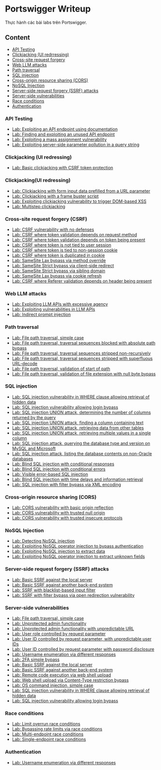 # Portswigger Writeup

Thực hành các bài labs trên Portswigger.

## Content

- [API Testing](https://github.com/DucThinh47/PortSwigger/tree/main#api-testing)
- [Clickjacking (UI redrressing)](https://github.com/DucThinh47/PortSwigger/tree/main?tab=readme-ov-file#clickjackingui-redressing)
- [Cross-site request forgery](https://github.com/DucThinh47/PortSwigger/tree/main?tab=readme-ov-file#cross-site-request-forgery-csrf)
- [Web LLM attacks](https://github.com/DucThinh47/PortSwigger/tree/main?tab=readme-ov-file#web-llm-attacks)
- [Path traversal](https://github.com/DucThinh47/PortSwigger/tree/main#path-traversal)
- [SQL injection](https://github.com/DucThinh47/PortSwigger#sql-injection)
- [Cross-origin resource sharing (CORS)](https://github.com/DucThinh47/PortSwigger#cross-origin-resource-sharing-cors)
- [NoSQL Injection](https://github.com/DucThinh47/PortSwigger/tree/main#nosql-injection)
- [Server-side request forgery (SSRF) attacks](https://github.com/DucThinh47/PortSwigger#server-side-request-forgery-ssrf-attacks)
- [Server-side vulnerabilities](https://github.com/DucThinh47/PortSwigger/tree/main#server-side-vulnerabilities)
- [Race conditions](https://github.com/DucThinh47/PortSwigger/tree/main#race-conditions)
- [Authentication](https://github.com/DucThinh47/PortSwigger/tree/main#authentication)

### API Testing

- [Lab: Exploiting an API endpoint using documentation](https://github.com/DucThinh47/PortSwigger/blob/main/API_testing/API_documentation.md#lab-exploiting-an-api-endpoint-using-documentation)
- [Lab: Finding and exploiting an unused API endpoint](https://github.com/DucThinh47/PortSwigger/blob/main/API_testing/Identifying_API_endpoints.md#lab-finding-and-exploiting-an-unused-api-endpoint)
- [Lab: Exploiting a mass assignment vulnerability](https://github.com/DucThinh47/PortSwigger/blob/main/API_testing/Mass_assignment_vulnerabilities.md#lab-exploiting-a-mass-assignment-vulnerability)
- [Lab: Exploiting server-side parameter pollution in a query string](https://github.com/DucThinh47/PortSwigger/blob/main/API_testing/Testing_for_server-side_parameter_pollution_in_the_query_string.md#lab-exploiting-server-side-parameter-pollution-in-a-query-string)

### Clickjacking (UI redressing)

- [Lab: Basic clickjacking with CSRF token protection](https://github.com/DucThinh47/PortSwigger/blob/main/Clickjacking(UI_redressing)/How_to_construct_a_basic_clickjacking_attack.md#lab-basic-clickjacking-with-csrf-token-protection)

### Clickjacking(UI redressing)

- [Lab: Clickjacking with form input data prefilled from a URL parameter](https://github.com/DucThinh47/PortSwigger/blob/main/Clickjacking(UI_redressing)/Clickjacking_with_prefilled_form_input.md#lab-clickjacking-with-form-input-data-prefilled-from-a-url-parameter)
- [Lab: Clickjacking with a frame buster script](https://github.com/DucThinh47/PortSwigger/blob/main/Clickjacking(UI_redressing)/Frame_busting_scripts.md#lab-clickjacking-with-a-frame-buster-script)
- [Lab: Exploiting clickjacking vulnerability to trigger DOM-based XSS](https://github.com/DucThinh47/PortSwigger/blob/main/Clickjacking(UI_redressing)/Combining_clickjacking_with_a_DOM_XSS_attack.md#lab-exploiting-clickjacking-vulnerability-to-trigger-dom-based-xss)
- [Lab: Multistep clickjacking](https://github.com/DucThinh47/PortSwigger/blob/main/Clickjacking(UI_redressing)/Multistep_clickjacking.md#lab-multistep-clickjacking)

### Cross-site request forgery (CSRF)

- [Lab: CSRF vulnerability with no defenses](https://github.com/DucThinh47/PortSwigger/blob/main/Cross-site_request_forgery_(CSRF)/How_to_construct_a_CSRF_attack.md#lab-csrf-vulnerability-with-no-defenses)
- [Lab: CSRF where token validation depends on request method](https://github.com/DucThinh47/PortSwigger/blob/main/Cross-site_request_forgery_(CSRF)/Common_flaws_in_CSRF_token_validation.md#lab-csrf-where-token-validation-depends-on-request-method)
- [Lab: CSRF where token validation depends on token being present](https://github.com/DucThinh47/PortSwigger/blob/main/Cross-site_request_forgery_(CSRF)/Common_flaws_in_CSRF_token_validation.md#lab-csrf-where-token-validation-depends-on-token-being-present)
- [Lab: CSRF where token is not tied to user session](https://github.com/DucThinh47/PortSwigger/blob/main/Cross-site_request_forgery_(CSRF)/Common_flaws_in_CSRF_token_validation.md#lab-csrf-where-token-is-not-tied-to-user-session)
- [Lab: CSRF where token is tied to non-session cookie](https://github.com/DucThinh47/PortSwigger/blob/main/Cross-site_request_forgery_(CSRF)/Common_flaws_in_CSRF_token_validation.md#lab-csrf-where-token-is-tied-to-non-session-cookie)
- [Lab: CSRF where token is duplicated in cookie](https://github.com/DucThinh47/PortSwigger/blob/main/Cross-site_request_forgery_(CSRF)/Common_flaws_in_CSRF_token_validation.md#lab-csrf-where-token-is-duplicated-in-cookie)
- [Lab: SameSite Lax bypass via method override](https://github.com/DucThinh47/PortSwigger/blob/main/Cross-site_request_forgery_(CSRF)/Bypassing_SameSite_Lax_restrictions_using_GET_requests.md#lab-samesite-lax-bypass-via-method-override)
- [Lab: SameSite Strict bypass via client-side redirect](https://github.com/DucThinh47/PortSwigger/blob/main/Cross-site_request_forgery_(CSRF)/Bypassing_SameSite_restrictions_using_on-site_gadgets.md#lab-samesite-strict-bypass-via-client-side-redirect)
- [Lab: SameSite Strict bypass via sibling domain](https://github.com/DucThinh47/PortSwigger/blob/main/Cross-site_request_forgery_(CSRF)/Bypassing_SameSite_restrictions_via_vulnerable_sibling_domains.md#lab-samesite-strict-bypass-via-sibling-domain)
- [Lab: SameSite Lax bypass via cookie refresh](https://github.com/DucThinh47/PortSwigger/blob/main/Cross-site_request_forgery_(CSRF)/Bypassing_SameSite_Lax_restrictions_with_newly_issued_cookies.md#lab-samesite-lax-bypass-via-cookie-refresh)
- [Lab: CSRF where Referer validation depends on header being present](https://github.com/DucThinh47/PortSwigger/blob/main/Cross-site_request_forgery_(CSRF)/Validation_of_Referer_can_be_circumvented.md#lab-csrf-with-broken-referer-validation)

### Web LLM attacks

- [Lab: Exploiting LLM APIs with excessive agency](https://github.com/DucThinh47/PortSwigger/blob/main/Web_LLM_attacks/Exploiting_LLM_APIs_functions_and_plugins.md#lab-exploiting-llm-apis-with-excessive-agency)
- [Lab: Exploiting vulnerabilities in LLM APIs](https://github.com/DucThinh47/PortSwigger/blob/main/Web_LLM_attacks/Exploiting_LLM_APIs_functions_and_plugins.md#lab-exploiting-vulnerabilities-in-llm-apis)
- [Lab: Indirect prompt injection](https://github.com/DucThinh47/PortSwigger/blob/main/Web_LLM_attacks/Indirect_prompt_injection.md#lab-indirect-prompt-injection)

### Path traversal 

- [Lab: File path traversal, simple case](https://github.com/DucThinh47/PortSwigger/blob/main/Path-Traversal/Reading_arbitrary_files_via_path_traversal.md#lab-file-path-traversal-simple-case)
- [Lab: File path traversal, traversal sequences blocked with absolute path bypass](https://github.com/DucThinh47/PortSwigger/blob/main/Path-Traversal/Common_obstacles_to_exploiting_path_traversal_vulnerabilities.md#lab-file-path-traversal-traversal-sequences-blocked-with-absolute-path-bypass)
- [Lab: File path traversal, traversal sequences stripped non-recursively](https://github.com/DucThinh47/PortSwigger/blob/main/Path-Traversal/Common_obstacles_to_exploiting_path_traversal_vulnerabilities.md#lab-file-path-traversal-traversal-sequences-stripped-non-recursively)
- [Lab: File path traversal, traversal sequences stripped with superfluous URL-decode](https://github.com/DucThinh47/PortSwigger/blob/main/Path-Traversal/Common_obstacles_to_exploiting_path_traversal_vulnerabilities.md#lab-file-path-traversal-traversal-sequences-stripped-with-superfluous-url-decode)
- [Lab: File path traversal, validation of start of path](https://github.com/DucThinh47/PortSwigger/blob/main/Path-Traversal/Common_obstacles_to_exploiting_path_traversal_vulnerabilities.md#lab-file-path-traversal-validation-of-start-of-path)
- [Lab: File path traversal, validation of file extension with null byte bypass](https://github.com/DucThinh47/PortSwigger/blob/main/Path-Traversal/Common_obstacles_to_exploiting_path_traversal_vulnerabilities.md#lab-file-path-traversal-validation-of-file-extension-with-null-byte-bypass)

### SQL injection

- [Lab: SQL injection vulnerability in WHERE clause allowing retrieval of hidden data](https://github.com/DucThinh47/PortSwigger/blob/main/SQL-injection/Retrieving_hidden_data.md#lab-sql-injection-vulnerability-in-where-clause-allowing-retrieval-of-hidden-data)
- [Lab: SQL injection vulnerability allowing login bypass](https://github.com/DucThinh47/PortSwigger/blob/main/SQL-injection/Subverting_application_logic.md#lab-sql-injection-vulnerability-allowing-login-bypass)
- [Lab: SQL injection UNION attack, determining the number of columns returned by the query](https://github.com/DucThinh47/PortSwigger/blob/main/SQL-injection/Determining_the_number_of_columns_required.md#lab-sql-injection-union-attack-determining-the-number-of-columns-returned-by-the-query)
- [Lab: SQL injection UNION attack, finding a column containing text](https://github.com/DucThinh47/PortSwigger/blob/main/SQL-injection/Finding_columns_with_a_useful_data_type.md#lab-sql-injection-union-attack-finding-a-column-containing-text)
- [Lab: SQL injection UNION attack, retrieving data from other tables](https://github.com/DucThinh47/PortSwigger/blob/main/SQL-injection/Using_a_SQL_injection_UNION_attack_to_retrieve_interesting_data.md#lab-sql-injection-union-attack-retrieving-data-from-other-tables)
- [Lab: SQL injection UNION attack, retrieving multiple values in a single column](https://github.com/DucThinh47/PortSwigger/blob/main/SQL-injection/Retrieving_multiple_values_within_a_single_column.md#lab-sql-injection-union-attack-retrieving-multiple-values-in-a-single-column)
- [Lab: SQL injection attack, querying the database type and version on MySQL and Microsoft](https://github.com/DucThinh47/PortSwigger/blob/main/SQL-injection/Examining_the_database_in_SQL_injection_attacks.md#lab-sql-injection-attack-querying-the-database-type-and-version-on-mysql-and-microsoft)
- [Lab: SQL injection attack, listing the database contents on non-Oracle databases](https://github.com/DucThinh47/PortSwigger/blob/main/SQL-injection/Examining_the_database_in_SQL_injection_attacks.md#lab-sql-injection-attack-listing-the-database-contents-on-non-oracle-databases)
- [Lab: Blind SQL injection with conditional responses](https://github.com/DucThinh47/PortSwigger/blob/main/SQL-injection/Exploiting_blind_SQL_injection_by_triggering_conditional_responses.md#lab-blind-sql-injection-with-conditional-responses)
- [Lab: Blind SQL injection with conditional errors](https://github.com/DucThinh47/PortSwigger/blob/main/SQL-injection/Error-based_SQL_injection.md#lab-blind-sql-injection-with-conditional-errors)
- [Lab: Visible error-based SQL injection](https://github.com/DucThinh47/PortSwigger/blob/main/SQL-injection/Error-based_SQL_injection.md#lab-visible-error-based-sql-injection)
- [Lab: Blind SQL injection with time delays and information retrieval](https://github.com/DucThinh47/PortSwigger/blob/main/SQL-injection/Exploiting_blind_SQL_injection_by_triggering_time_delays.md#lab-blind-sql-injection-with-time-delays-and-information-retrieval)
- [Lab: SQL injection with filter bypass via XML encoding](https://github.com/DucThinh47/PortSwigger/blob/main/SQL-injection/SQL_injection_in_different_contexts.md#lab-sql-injection-with-filter-bypass-via-xml-encoding)

### Cross-origin resource sharing (CORS) 

- [Lab: CORS vulnerability with basic origin reflection](https://github.com/DucThinh47/PortSwigger/blob/main/Cross-origin-resource-sharing-(CORS)/Vulnerabilities_arising_from_CORS_configuration_issues.md#lab-cors-vulnerability-with-basic-origin-reflection)
- [Lab: CORS vulnerability with trusted null origin](https://github.com/DucThinh47/PortSwigger/blob/main/Cross-origin-resource-sharing-(CORS)/Vulnerabilities_arising_from_CORS_configuration_issues.md#lab-cors-vulnerability-with-trusted-null-origin)
- [Lab: CORS vulnerability with trusted insecure protocols](https://github.com/DucThinh47/PortSwigger/blob/main/Cross-origin-resource-sharing-(CORS)/Vulnerabilities_arising_from_CORS_configuration_issues.md#lab-cors-vulnerability-with-trusted-insecure-protocols)

### NoSQL Injection

- [Lab: Detecting NoSQL injection](https://github.com/DucThinh47/PortSwigger/blob/main/NoSQL-Injection/NoSQL_Injection.md#lab-detecting-nosql-injection)
- [Lab: Exploiting NoSQL operator injection to bypass authentication](https://github.com/DucThinh47/PortSwigger/blob/main/NoSQL-Injection/NoSQL_Injection.md#lab-exploiting-nosql-operator-injection-to-bypass-authentication)
- [Lab: Exploiting NoSQL injection to extract data](https://github.com/DucThinh47/PortSwigger/blob/main/NoSQL-Injection/NoSQL_Injection.md#lab-exploiting-nosql-injection-to-extract-data)
- [Lab: Exploiting NoSQL operator injection to extract unknown fields](https://github.com/DucThinh47/PortSwigger/blob/main/NoSQL-Injection/NoSQL_Injection.md#lab-exploiting-nosql-operator-injection-to-extract-unknown-fields)

### Server-side request forgery (SSRF) attacks 

- [Lab: Basic SSRF against the local server](https://github.com/DucThinh47/PortSwigger/blob/main/Server-side-request-forgery-(SSRF)-attacks/SSRF.md#lab-basic-ssrf-against-the-local-server)
- [Lab: Basic SSRF against another back-end system](https://github.com/DucThinh47/PortSwigger/blob/main/Server-side-request-forgery-(SSRF)-attacks/SSRF.md#lab-basic-ssrf-against-another-back-end-system)
- [Lab: SSRF with blacklist-based input filter](https://github.com/DucThinh47/PortSwigger/blob/main/Server-side-request-forgery-(SSRF)-attacks/SSRF.md#lab-ssrf-with-blacklist-based-input-filter)
- [Lab: SSRF with filter bypass via open redirection vulnerability](https://github.com/DucThinh47/PortSwigger/blob/main/Server-side-request-forgery-(SSRF)-attacks/SSRF.md#lab-ssrf-with-filter-bypass-via-open-redirection-vulnerability)

### Server-side vulnerabilities

- [Lab: File path traversal, simple case](https://github.com/DucThinh47/PortSwigger/blob/main/Server-side-vulnerabilities/Server_side_vulnerabilities.md#lab-file-path-traversal-simple-case)
- [Lab: Unprotected admin functionality](https://github.com/DucThinh47/PortSwigger/blob/main/Server-side-vulnerabilities/Server_side_vulnerabilities.md#lab-unprotected-admin-functionality)
- [Lab: Unprotected admin functionality with unpredictable URL](https://github.com/DucThinh47/PortSwigger/blob/main/Server-side-vulnerabilities/Server_side_vulnerabilities.md#lab-unprotected-admin-functionality-with-unpredictable-url)
- [Lab: User role controlled by request parameter](https://github.com/DucThinh47/PortSwigger/blob/main/Server-side-vulnerabilities/Server_side_vulnerabilities.md#lab-user-role-controlled-by-request-parameter)
- [Lab: User ID controlled by request parameter, with unpredictable user IDs](https://github.com/DucThinh47/PortSwigger/blob/main/Server-side-vulnerabilities/Server_side_vulnerabilities.md#lab-user-id-controlled-by-request-parameter-with-unpredictable-user-ids)
- [Lab: User ID controlled by request parameter with password disclosure](https://github.com/DucThinh47/PortSwigger/blob/main/Server-side-vulnerabilities/Server_side_vulnerabilities.md#lab-user-id-controlled-by-request-parameter-with-password-disclosure)
- [Lab: Username enumeration via different responses](https://github.com/DucThinh47/PortSwigger/blob/main/Server-side-vulnerabilities/Server_side_vulnerabilities.md#lab-username-enumeration-via-different-responses)
- [Lab: 2FA simple bypass](https://github.com/DucThinh47/PortSwigger/blob/main/Server-side-vulnerabilities/Server_side_vulnerabilities.md#lab-2fa-simple-bypass)
- [Lab: Basic SSRF against the local server](https://github.com/DucThinh47/PortSwigger/blob/main/Server-side-vulnerabilities/Server_side_vulnerabilities.md#lab-basic-ssrf-against-the-local-server)
- [Lab: Basic SSRF against another back-end system](https://github.com/DucThinh47/PortSwigger/blob/main/Server-side-vulnerabilities/Server_side_vulnerabilities.md#lab-basic-ssrf-against-another-back-end-system)
- [Lab: Remote code execution via web shell upload](https://github.com/DucThinh47/PortSwigger/blob/main/Server-side-vulnerabilities/Server_side_vulnerabilities.md#lab-remote-code-execution-via-web-shell-upload)
- [Lab: Web shell upload via Content-Type restriction bypass](https://github.com/DucThinh47/PortSwigger/blob/main/Server-side-vulnerabilities/Server_side_vulnerabilities.md#lab-web-shell-upload-via-content-type-restriction-bypass)
- [Lab: OS command injection, simple case](https://github.com/DucThinh47/PortSwigger/blob/main/Server-side-vulnerabilities/Server_side_vulnerabilities.md#lab-os-command-injection-simple-case)
- [Lab: SQL injection vulnerability in WHERE clause allowing retrieval of hidden data](https://github.com/DucThinh47/PortSwigger/blob/main/Server-side-vulnerabilities/Server_side_vulnerabilities.md#lab-sql-injection-vulnerability-in-where-clause-allowing-retrieval-of-hidden-data)
- [Lab: SQL injection vulnerability allowing login bypass](https://github.com/DucThinh47/PortSwigger/blob/main/Server-side-vulnerabilities/Server_side_vulnerabilities.md#lab-sql-injection-vulnerability-allowing-login-bypass)

### Race conditions

- [Lab: Limit overrun race conditions](https://github.com/DucThinh47/PortSwigger/blob/main/Race-conditions/Race_conditions.md#lab-limit-overrun-race-conditions)
- [Lab: Bypassing rate limits via race conditions](https://github.com/DucThinh47/PortSwigger/blob/main/Race-conditions/Race_conditions.md#lab-bypassing-rate-limits-via-race-conditions)
- [Lab: Multi-endpoint race conditions](https://github.com/DucThinh47/PortSwigger/blob/main/Race-conditions/Race_conditions.md#lab-multi-endpoint-race-conditions)
- [Lab: Single-endpoint race conditions](https://github.com/DucThinh47/PortSwigger/blob/main/Race-conditions/Race_conditions.md#lab-single-endpoint-race-conditions)

### Authentication

- [Lab: Username enumeration via different responses](https://github.com/DucThinh47/PortSwigger/blob/main/Authentication/Contents.md#lab-username-enumeration-via-different-responses)
